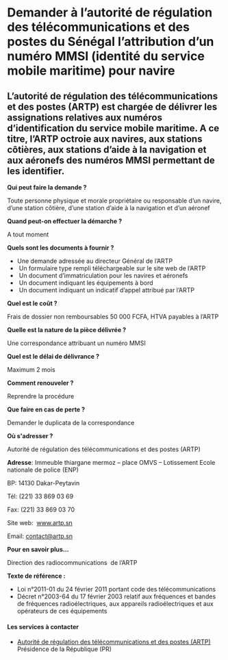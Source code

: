 # Demander à l’autorité de régulation des télécommunications et des postes du Sénégal l’attribution d’un numéro MMSI (identité du service mobile maritime) pour navire

L’autorité de régulation des télécommunications et des postes (ARTP) est chargée de délivrer les assignations relatives aux numéros d’identification du service mobile maritime. A ce titre, l’ARTP octroie aux navires, aux stations côtières, aux stations d’aide à la navigation et aux aéronefs des numéros MMSI permettant de les identifier.
--------------------------------------------------------------------------------------------------------------------------------------------------------------------------------------------------------------------------------------------------------------------------------------------------------------------------------------------------

**Qui peut faire la demande ?**

Toute personne physique et morale propriétaire ou responsable d’un navire, d’une station côtière, d’une station d’aide à la navigation et d’un aéronef

**Quand peut-on effectuer la démarche ?**

A tout moment

**Quels sont les documents à fournir ?**

*    Une demande adressée au directeur Général de l’ARTP
*    Un formulaire type rempli téléchargeable sur le site web de l’ARTP
*    Un document d’immatriculation pour les navires et aéronefs
*    Un document indiquant les équipements à bord
*    Un document indiquant un indicatif d’appel attribué par l’ARTP

**Quel est le coût ?**

Frais de dossier non remboursables 50 000 FCFA, HTVA payables à l’ARTP 

**Quelle est la nature de la pièce délivrée ?**  

Une correspondance attribuant un numéro MMSI

**Quel est le délai de délivrance ?**  

Maximum 2 mois

**Comment renouveler ?**

Reprendre la procédure

**Que faire en cas de perte ?**  

Demander le duplicata de la correspondance

**Où s'adresser ?**       

Autorité de régulation des télécommunications et des postes (ARTP)

**Adresse**: Immeuble thiargane mermoz – place OMVS – Lotissement Ecole nationale de police (ENP)  

BP: 14130 Dakar-Peytavin

Tél: (221) 33 869 03 69

Fax: (221) 33 869 03 70

Site web:  www.artp.sn

Email: contact@artp.sn

**Pour en savoir plus...** 

D[](../../../services/.md)irection des radiocommunications  de l’ARTP

**Texte de référence :**

*   Loi n°2011-01 du 24 février 2011 portant code des télécommunications 
*   Décret n°2003-64 du 17 février 2003 relatif aux fréquences et bandes de fréquences radioélectriques, aux appareils radioélectriques et aux opérateurs de ces équipements

#### Les services à contacter

*   [Autorité de régulation des télécommunications et des postes (ARTP)](../../../services/autorite-de-regulation-des-telecommunications-et-des-postes-artp.md) Présidence de la République (PR)